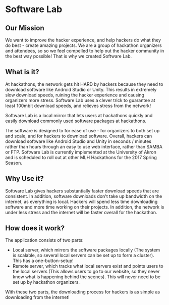# Software Lab

## Our Mission

We want to improve the hacker experience, and help hackers do what they do best - create amazing projects. We are a group of hackathon organizers and attendees, so so we feel compelled to help out the hacker community in the best way possible!  That is why we created Software Lab. 


## What is it?

At hackathons, the network gets hit HARD by hackers because they need to download software like Android Studio or Unity. This results in extremely slow download speeds, ruining the hacker experience and causing organizers more stress. Software Lab uses a clever trick to guarantee at least 100mbit download speeds, and relieves stress from the network! 

Software Lab is a local mirror that lets users at hackathons quickly and easily download commonly used software packages at hackathons.  

The software is designed to for ease of use - for organizers to both set up and scale, and for hackers to download software. Overall, hackers can download software like Android Studio and Unity in seconds / minutes rather than hours through an easy to use web interface, rather than SAMBA or FTP.  Software Lab is currently implemented at the University of Akron and is scheduled to roll out at other MLH Hackathons for the 2017 Spring Season.


## Why Use it?
Software Lab gives hackers substantially faster download speeds that are consistent.  In addition, software downloads don't take up bandwidth on the internet, as everything is local.  Hackers will spend less time downloading software and more time working on their projects.  In addition, the network is under less stress and the internet will be faster overall for the hackathon.


## How does it work?
The application consists of two parts:
- Local server, which mirrors the software packages locally (The system is scalable, so several local servers can be set up to form a cluster). This has a one-button-setup!  
-  Remote server, which tracks what local servers exist and points users to the local servers (This allows users to go to our website, so they never know what is happening behind the scenes). This will never need to be set up by hackathon organizers. 

With these two parts, the downloading process for hackers is as simple as downloading from the internet!  